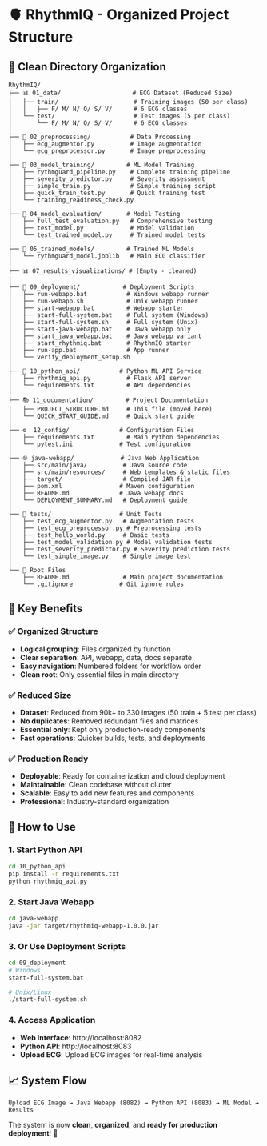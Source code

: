 # 🫀 RhythmIQ - Organized Project Structure

## 📂 Clean Directory Organization

```
RhythmIQ/
├── 📊 01_data/                    # ECG Dataset (Reduced Size)
│   ├── train/                     # Training images (50 per class)
│   │   ├── F/ M/ N/ Q/ S/ V/      # 6 ECG classes
│   └── test/                      # Test images (5 per class)
│       └── F/ M/ N/ Q/ S/ V/      # 6 ECG classes
│
├── 🔧 02_preprocessing/           # Data Processing
│   ├── ecg_augmentor.py          # Image augmentation
│   └── ecg_preprocessor.py       # Image preprocessing
│
├── 🎯 03_model_training/         # ML Model Training
│   ├── rythmguard_pipeline.py    # Complete training pipeline
│   ├── severity_predictor.py     # Severity assessment
│   ├── simple_train.py           # Simple training script
│   ├── quick_train_test.py       # Quick training test
│   └── training_readiness_check.py
│
├── 🧪 04_model_evaluation/       # Model Testing
│   ├── full_test_evaluation.py   # Comprehensive testing
│   ├── test_model.py             # Model validation
│   └── test_trained_model.py     # Trained model tests
│
├── 🤖 05_trained_models/         # Trained ML Models
│   └── rythmguard_model.joblib   # Main ECG classifier
│
├── 📊 07_results_visualizations/ # (Empty - cleaned)
│
├── 🚀 09_deployment/            # Deployment Scripts
│   ├── run-webapp.bat           # Windows webapp runner
│   ├── run-webapp.sh            # Unix webapp runner
│   ├── start-webapp.bat         # Webapp starter
│   ├── start-full-system.bat    # Full system (Windows)
│   ├── start-full-system.sh     # Full system (Unix)
│   ├── start-java-webapp.bat    # Java webapp only
│   ├── start_java_webapp.bat    # Java webapp variant
│   ├── start_rhythmiq.bat       # RhythmIQ starter
│   ├── run-app.bat              # App runner
│   └── verify_deployment_setup.sh
│
├── 🐍 10_python_api/           # Python ML API Service
│   ├── rhythmiq_api.py          # Flask API server
│   └── requirements.txt         # API dependencies
│
├── 📚 11_documentation/         # Project Documentation
│   ├── PROJECT_STRUCTURE.md     # This file (moved here)
│   └── QUICK_START_GUIDE.md     # Quick start guide
│
├── ⚙️  12_config/              # Configuration Files
│   ├── requirements.txt         # Main Python dependencies
│   └── pytest.ini             # Test configuration
│
├── 🌐 java-webapp/             # Java Web Application
│   ├── src/main/java/          # Java source code
│   ├── src/main/resources/     # Web templates & static files
│   ├── target/                 # Compiled JAR file
│   ├── pom.xml                # Maven configuration
│   ├── README.md              # Java webapp docs
│   └── DEPLOYMENT_SUMMARY.md   # Deployment guide
│
├── 🧪 tests/                   # Unit Tests
│   ├── test_ecg_augmentor.py   # Augmentation tests
│   ├── test_ecg_preprocessor.py # Preprocessing tests
│   ├── test_hello_world.py     # Basic tests
│   ├── test_model_validation.py # Model validation tests
│   ├── test_severity_predictor.py # Severity prediction tests
│   └── test_single_image.py    # Single image test
│
└── 📄 Root Files
    ├── README.md               # Main project documentation
    └── .gitignore             # Git ignore rules
```

## 🎯 Key Benefits

### ✅ Organized Structure
- **Logical grouping**: Files organized by function
- **Clear separation**: API, webapp, data, docs separate
- **Easy navigation**: Numbered folders for workflow order
- **Clean root**: Only essential files in main directory

### ✅ Reduced Size
- **Dataset**: Reduced from 90k+ to 330 images (50 train + 5 test per class)
- **No duplicates**: Removed redundant files and matrices
- **Essential only**: Kept only production-ready components
- **Fast operations**: Quicker builds, tests, and deployments

### ✅ Production Ready
- **Deployable**: Ready for containerization and cloud deployment
- **Maintainable**: Clean codebase without clutter
- **Scalable**: Easy to add new features and components
- **Professional**: Industry-standard organization

## 🚀 How to Use

### 1. Start Python API
```bash
cd 10_python_api
pip install -r requirements.txt
python rhythmiq_api.py
```

### 2. Start Java Webapp
```bash
cd java-webapp
java -jar target/rhythmiq-webapp-1.0.0.jar
```

### 3. Or Use Deployment Scripts
```bash
cd 09_deployment
# Windows
start-full-system.bat

# Unix/Linux
./start-full-system.sh
```

### 4. Access Application
- **Web Interface**: http://localhost:8082
- **Python API**: http://localhost:8083
- **Upload ECG**: Upload ECG images for real-time analysis

## 📈 System Flow

```
Upload ECG Image → Java Webapp (8082) → Python API (8083) → ML Model → Results
```

The system is now **clean**, **organized**, and **ready for production deployment**! 🎉